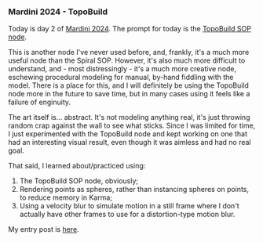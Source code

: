 ### Mardini 2024 - TopoBuild

Today is day 2 of [Mardini 2024][mardini-2024]. The prompt for today is the [TopoBuild SOP
node][topobuild-sop].

This is another node I've never used before, and, frankly, it's a much more useful node
than the Spiral SOP. However, it's also much  more difficult to understand, and - most
distressingly - it's a much more creative node, eschewing procedural modeling for manual,
by-hand fiddling with the model. There is a place for this, and I will definitely be using
the TopoBuild node more in the future to save time, but in many cases using it feels like
a failure of enginuity.

The art itself is... abstract. It's not modeling anything real, it's just throwing random
crap against the wall to see what sticks. Since I was limited for time, I just experimented
with the TopoBuild node and kept working on one that had an interesting visual result, even
though it was aimless and had no real goal.

That said, I learned about/practiced using:

  1. The TopoBuild SOP node, obviously;
  2. Rendering points as spheres, rather than instancing spheres on points, to reduce memory in Karma;
  3. Using a velocity blur to simulate motion in a still frame where I don't actually have other frames
     to use for a distortion-type motion blur.

My entry post is [here][entry-post].

[mardini-2024]: https://www.sidefx.com/community-main-menu/contests-jams/mardini-2024/
[topobuild-sop]: https://www.sidefx.com/docs/houdini/nodes/sop/topobuild.html
[entry-post]: https://www.sidefx.com/forum/topic/94734/?page=2#post-414312
